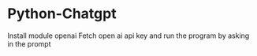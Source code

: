 # Python-Chatgpt
Install module openai
Fetch open ai api key and run the program by asking in the prompt
